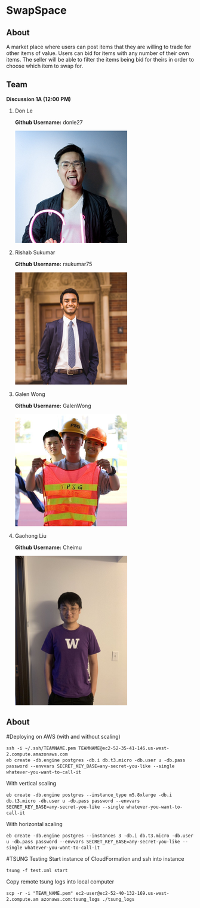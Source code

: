 # SwapSpace

## About

A market place where users can post items that they are willing to trade for other items of value. Users can bid for items with any number of their own items. The seller will be able to filter the items being bid for theirs in order to choose which item to swap for.

## Team 

**Discussion 1A (12:00 PM)**

1. Don Le 

    **Github Username:** donle27

    <img src="Images/Don.jpg" width="300px"/>

2. Rishab Sukumar

    **Github Username:** rsukumar75

    <img src="Images/Rishab.jpg" width="300px"/>

3. Galen Wong

    **Github Username:** GalenWong

    <img src="Images/Galen.jpg" width="300px">

4. Gaohong Liu

    **Github Username:** Cheimu
    
    <img src="Images/Gaohong.jpeg" width="300px">
    
## About

#Deploying on AWS (with and without scaling)

```
ssh -i ~/.ssh/TEAMNAME.pem TEAMNAME@ec2-52-35-41-146.us-west-2.compute.amazonaws.com
eb create -db.engine postgres -db.i db.t3.micro -db.user u -db.pass password --envvars SECRET_KEY_BASE=any-secret-you-like --single whatever-you-want-to-call-it
```

With vertical scaling
```
eb create -db.engine postgres --instance_type m5.8xlarge -db.i db.t3.micro -db.user u -db.pass password --envvars SECRET_KEY_BASE=any-secret-you-like --single whatever-you-want-to-call-it
```
With horizontal scaling
```
eb create -db.engine postgres --instances 3 -db.i db.t3.micro -db.user u -db.pass password --envvars SECRET_KEY_BASE=any-secret-you-like --single whatever-you-want-to-call-it
```
#TSUNG Testing
Start instance of CloudFormation and ssh into instance
```
tsung -f test.xml start
```
Copy remote tsung logs into local computer
```
scp -r -i "TEAM_NAME.pem" ec2-user@ec2-52-40-132-169.us-west-2.compute.am azonaws.com:tsung_logs ./tsung_logs
```
